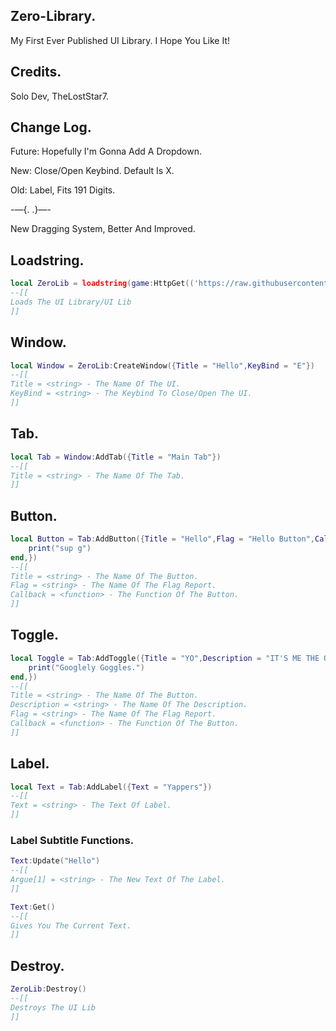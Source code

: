 ## Zero-Library.

My First Ever Published UI Library. I Hope You Like It!

## Credits.

Solo Dev, TheLostStar7.

## Change Log.

Future:
Hopefully I'm Gonna Add A Dropdown.

New:
Close/Open Keybind. Default Is X.

Old:
Label, Fits 191 Digits.

-—{.               .}—-

New Dragging System, Better And Improved.

## Loadstring.
```lua
local ZeroLib = loadstring(game:HttpGet(('https://raw.githubusercontent.com/TheLostStar7/Zero-Library/refs/heads/main/ZeroLib')))()
--[[
Loads The UI Library/UI Lib
]]
```

## Window.
```lua
local Window = ZeroLib:CreateWindow({Title = "Hello",KeyBind = "E"})
--[[
Title = <string> - The Name Of The UI.
KeyBind = <string> - The Keybind To Close/Open The UI.
]]
```

## Tab.
```lua
local Tab = Window:AddTab({Title = "Main Tab"})
--[[
Title = <string> - The Name Of The Tab.
]]
```

## Button.
```lua
local Button = Tab:AddButton({Title = "Hello",Flag = "Hello Button",Callback = function()
    print("sup g")
end,})
--[[
Title = <string> - The Name Of The Button.
Flag = <string> - The Name Of The Flag Report.
Callback = <function> - The Function Of The Button.
]]
```

## Toggle.
```lua
local Toggle = Tab:AddToggle({Title = "YO",Description = "IT'S ME THE ONE AND ONLY TOGGLE",Flag = "Hello Button",Callback = function()
    print("Googlely Goggles.")
end,})
--[[
Title = <string> - The Name Of The Button.
Description = <string> - The Name Of The Description.
Flag = <string> - The Name Of The Flag Report.
Callback = <function> - The Function Of The Button.
]]
```

## Label.
```lua
local Text = Tab:AddLabel({Text = "Yappers"})
--[[
Text = <string> - The Text Of Label.
]]
```
### Label Subtitle Functions.
```lua
Text:Update("Hello")
--[[
Argue[1] = <string> - The New Text Of The Label.
]]
```
```lua
Text:Get()
--[[
Gives You The Current Text.
]]
```

## Destroy.
```lua
ZeroLib:Destroy()
--[[
Destroys The UI Lib
]]
```
